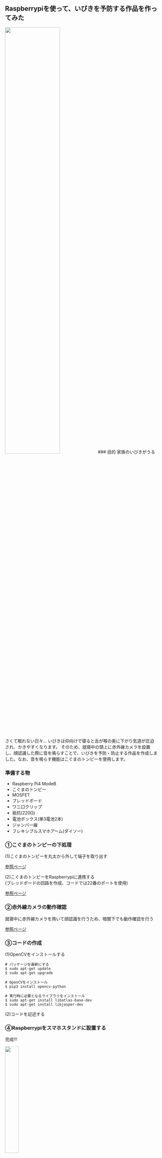 ## Raspberrypiを使って、いびきを予防する作品を作ってみた

<img src="https://user-images.githubusercontent.com/117970552/203920740-0466a280-94ab-432c-865d-ec8db3b8e0a0.jpg" width="60%">
### 目的
家族のいびきがうるさくて眠れない日々…
いびきは仰向けで寝ると舌が喉の奥に下がり気道が圧迫され、かきやすくなります。
そのため、就寝中の頭上に赤外線カメラを設置し、顔認識した際に音を鳴らすことで、いびきを予防・防止する作品を作成しました。なお、音を鳴らす機能はこぐまのトンピーを使用します。

### 準備する物

- Raspberry Pi4 ModeB
- こぐまのトンピー
- MOSFET
- ブレッドボード
- ワニ口クリップ
- 抵抗(220Ω)
- 電池ボックス(単3電池2本)
- ジャンパー線
- フレキシブルスマホアーム(ダイソー)

### ①こぐまのトンピーの下処理
(1)こぐまのトンピーを丸太から外して端子を取り出す

[参照ページ][tonpy1]

[tonpy1]: https://fabcross.jp/category/make/mobility/20220609_bunkai_tonpy.html
(2)こぐまのトンピーをRaspberrypiに連携する<br>(ブレッドボードの回路を作成、コードでは22番のポートを使用)
  
[参照ページ][tonpy2]

[tonpy2]: https://dotstud.io/blog/arduino-nodejs-twitter-connect/

### ②赤外線カメラの動作確認

就寝中に赤外線カメラを用いて顔認識を行うため、暗闇下でも動作確認を行う

[参照ページ][camera]

[camera]: https://tora-k.com/2020/11/15/raspberrypi4-cammoj/

### ③コードの作成
(1)OpenCVをインストールする
```
# パッケージを最新にする
$ sudo apt-get update
$ sudo apt-get upgrade

# OpenCVをインストール
$ pip3 install opencv-python

# 実行時に必要となるライブラリをインストール
$ sudo apt-get install libatlas-base-dev
$ sudo apt-get install libjasper-dev
```
(2)コードを記述する

### ④Raspberrypiをスマホスタンドに設置する
完成!!!

<img src="https://user-images.githubusercontent.com/117970552/203917232-908aeadc-7b43-46c1-bbc3-e13d533745c3.JPG" width="30%">



